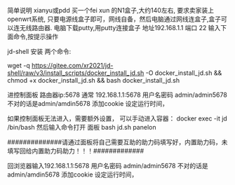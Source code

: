 
简单说明
xianyu或pdd 买一个fei xun 的N1盒子,大约140左右, 要求卖家装上openwrt系统, 只要电源线盒子即可，网线自备，然后电脑通过网线连盒子,盒子可以连无线路由器. 电脑下载putty,用putty连接盒子 地址192.168.1.1 端口 22
输入下面命令,按提示操作

jd-shell 安装 两个命令:

wget -q https://gitee.com/xr2021/jd-shell/raw/v3/install_scripts/docker_install_jd.sh -O docker_install_jd.sh && chmod +x docker_install_jd.sh && bash docker_install_jd.sh


进控制面板 路由器ip:5678 通常 192.168.1.1:5678  用户名密码 admin/admin5678 不对的话是admin/amdin5678 添加cookie 设定运行时间，

如果控制面板无法进入，需要额外设置， 可以手动进入容器：
docker exec -it jd /bin/bash
然后输入命令打开 面板
bash jd.sh panelon 

##############请通过面板将自己需要互助的助力码填写好，内置助力码，未填写回给内置助力码助力！！！#############




回浏览器输入192.168.1.1:5678  用户名密码 admin/admin5678 不对的话是admin/amdin5678 添加cookie 设定运行时间，


